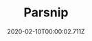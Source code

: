 ---
templateKey: blog-post
title: Parsnip
type: vegetable
description: A spring tuber closely related to the carrot. It has an earthy taste and is full of nutrients.
featuredpost: false
date: 2020-02-10T00:00:02.711Z
featuredimage: /img/Parsnip.png
sellPrice: 35
tags: 
  - Spring
  -  edible
  -  Pam
  -  vegetable
---